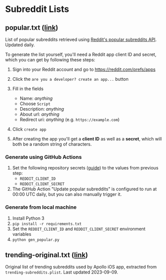 # Subreddit Lists

## popular.txt ([link](https://jeffreyca.github.io/subreddit-lists/popular.txt))
List of popular subreddits retrieved using [Reddit's popular subreddits API](https://www.reddit.com/dev/api/#GET_subreddits_{where}). Updated daily.

To generate the list yourself, you'll need a Reddit app client ID and secret, which you can get by following these steps:

1. Sign into your Reddit account and go to https://reddit.com/prefs/apps
2. Click the `are you a developer? create an app...` button
3. Fill in the fields
    - Name: *anything*
    - Choose `Script`
    - Description: *anything*
    - About url: *anything*
    - Redirect uri: *anything* (e.g. `https://example.com`)

4. Click `create app`
5. After creating the app you'll get a **client ID** as well as a **secret**, which will both be a random string of characters.

### Generate using GitHub Actions
1. Set the following repository secrets ([guide](https://docs.github.com/en/actions/security-for-github-actions/security-guides/using-secrets-in-github-actions#creating-secrets-for-a-repository)) to the values from previous step:
    - `REDDIT_CLIENT_ID`
    - `REDDIT_CLIENT_SECRET`
2. The GitHub Action "Update popular subreddits" is configured to run at 00:00 UTC daily, but you can also manually trigger it.

### Generate from local machine
1. Install Python 3
2. `pip install -r requirements.txt`
3. Set the `REDDIT_CLIENT_ID` and `REDDIT_CLIENT_SECRET` environment variables
4. `python gen_popular.py`

## trending-original.txt ([link](https://jeffreyca.github.io/subreddit-lists/trending-original.txt))
Original list of trending subreddits used by Apollo iOS app, extracted from `trending-subreddits.plist`. Last updated 2023-09-09.
